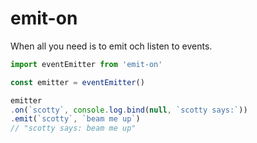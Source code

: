 # emit-on

When all you need is to emit och listen to events.

```javascript
import eventEmitter from 'emit-on'

const emitter = eventEmitter()

emitter
.on(`scotty`, console.log.bind(null, `scotty says:`))
.emit(`scotty`, `beam me up`)
// "scotty says: beam me up"
```
